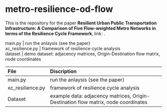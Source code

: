 # metro-resilience-od-flow
This is the repository for the paper **Resilient Urban Public Transportation Infrastructure: A Comparison of Five Flow-weighted Metro Networks in terms of the Resilience Cycle Framework**, link: .

main.py          | run the anlaysis (see the paper)  
xc_resilience.py | framework of resilience cycle analysis  
dataset          | demo dataset: adjacency matrices, Origin-Destination flow matrix, node coordinates  

| File | Discription |
| :-----| :---- |
| main.py | run the anlaysis (see the paper)
| xc_resilience.py | framework of resilience cycle analysis
| Dataset | example data: adjacency matrices, Origin-Destination flow matrix, node coordinates
